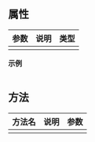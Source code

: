 ##   属性  
 
| 参数    | 说明      | 类型 |
| ------- |---------|-----| 
|    |    |    |    
 
**示例**
```javascript


```

 ##   方法  
  
 | 方法名    | 说明      | 参数 |
 | ------- |---------|-----| 
 |    |    |    | 


